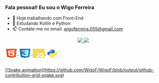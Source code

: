 ### Fala pessoal! Eu sou o Wigo Ferreira


- 🔭 Hoje trabalhando com Front-End
- 🌱 Estudando Kotlin e Python
- 📫 Contate-me no email: wigoferreira.055@gmail.com

<div align="center">
  <a href="https://github.com/WigoF">
  <img height="180em" src="https://github-readme-stats.vercel.app/api?username=WigoF&show_icons=true&theme=tokyonight&include_all_commits=true&count_private=true"/>
  <img height="180em" src="https://github-readme-stats.vercel.app/api/top-langs/?username=WigoF&layout=compact&langs_count=7&theme=tokyonight"/>
</div>
  
<div style="display: inline_block"><br>
  <img align="center" alt="Rafa-HTML" height="30" width="40" src="https://raw.githubusercontent.com/devicons/devicon/master/icons/html5/html5-original.svg">
  <img align="center" alt="Rafa-CSS" height="30" width="40" src="https://raw.githubusercontent.com/devicons/devicon/master/icons/css3/css3-original.svg">
  <img align="center" alt="Rafa-Js" height="30" width="40" src="https://raw.githubusercontent.com/devicons/devicon/master/icons/javascript/javascript-plain.svg">
  <img align="center" alt="Rafa-Python" height="30" width="40" src="https://raw.githubusercontent.com/devicons/devicon/master/icons/python/python-original.svg">
</div>
  
  ##
  
<div>
  ![Snake animation](https://github.com/WigoF/WigoF/blob/output/github-contribution-grid-snake.svg)
</div>
 
